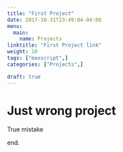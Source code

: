 ```yaml
---
title: "First Project"
date: 2017-10-31T23:49:04-04:00
menu:
  main:
    name: Projects
linktitle: "First Project link"
weight: 10
tags: ["maxscript",]
categories: ["Projects",]

draft: true
---
```

# Just wrong project

True mistake

end.
